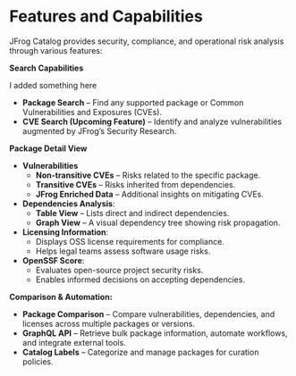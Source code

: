 # Features and Capabilities

JFrog Catalog provides security, compliance, and operational risk analysis through various features:

**Search Capabilities**

I added something here

* **Package Search** – Find any supported package or Common Vulnerabilities and Exposures (CVEs).
* **CVE Search (Upcoming Feature)** – Identify and analyze vulnerabilities augmented by JFrog’s Security Research.

**Package Detail View**

* **Vulnerabilities**
  * **Non-transitive CVEs** – Risks related to the specific package.
  * **Transitive CVEs** – Risks inherited from dependencies.
  * **JFrog Enriched Data** – Additional insights on mitigating CVEs.
* **Dependencies Analysis**:
  * **Table View** – Lists direct and indirect dependencies.
  * **Graph View** – A visual dependency tree showing risk propagation.
* **Licensing Information**:
  * Displays OSS license requirements for compliance.
  * Helps legal teams assess software usage risks.
* **OpenSSF Score**:
  * Evaluates open-source project security risks.
  * Enables informed decisions on accepting dependencies.

**Comparison & Automation:**

* **Package Comparison** – Compare vulnerabilities, dependencies, and licenses across multiple packages or versions.
* **GraphQL API** – Retrieve bulk package information, automate workflows, and integrate external tools.
* **Catalog Labels** – Categorize and manage packages for curation policies.
